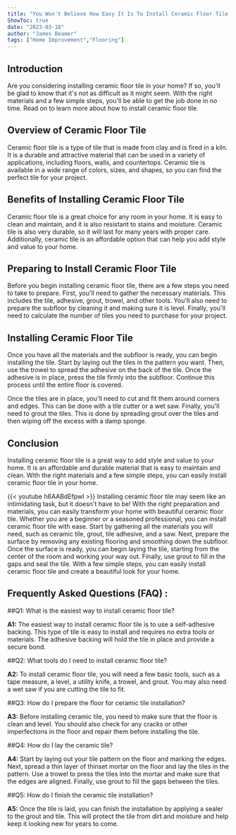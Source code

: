 ```yaml
---
title: "You Won't Believe How Easy It Is To Install Ceramic Floor Tile - Here's How!"
ShowToc: true 
date: "2023-03-18"
author: "James Beamer" 
tags: ["Home Improvement","Flooring"]
---
```

## Introduction

Are you considering installing ceramic floor tile in your home? If so, you'll be glad to know that it's not as difficult as it might seem. With the right materials and a few simple steps, you'll be able to get the job done in no time. Read on to learn more about how to install ceramic floor tile.

## Overview of Ceramic Floor Tile

Ceramic floor tile is a type of tile that is made from clay and is fired in a kiln. It is a durable and attractive material that can be used in a variety of applications, including floors, walls, and countertops. Ceramic tile is available in a wide range of colors, sizes, and shapes, so you can find the perfect tile for your project.

## Benefits of Installing Ceramic Floor Tile

Ceramic floor tile is a great choice for any room in your home. It is easy to clean and maintain, and it is also resistant to stains and moisture. Ceramic tile is also very durable, so it will last for many years with proper care. Additionally, ceramic tile is an affordable option that can help you add style and value to your home.

## Preparing to Install Ceramic Floor Tile

Before you begin installing ceramic floor tile, there are a few steps you need to take to prepare. First, you'll need to gather the necessary materials. This includes the tile, adhesive, grout, trowel, and other tools. You'll also need to prepare the subfloor by cleaning it and making sure it is level. Finally, you'll need to calculate the number of tiles you need to purchase for your project.

## Installing Ceramic Floor Tile

Once you have all the materials and the subfloor is ready, you can begin installing the tile. Start by laying out the tiles in the pattern you want. Then, use the trowel to spread the adhesive on the back of the tile. Once the adhesive is in place, press the tile firmly into the subfloor. Continue this process until the entire floor is covered.

Once the tiles are in place, you'll need to cut and fit them around corners and edges. This can be done with a tile cutter or a wet saw. Finally, you'll need to grout the tiles. This is done by spreading grout over the tiles and then wiping off the excess with a damp sponge.

## Conclusion

Installing ceramic floor tile is a great way to add style and value to your home. It is an affordable and durable material that is easy to maintain and clean. With the right materials and a few simple steps, you can easily install ceramic floor tile in your home.

{{< youtube h6AABdEfpwI >}} 
Installing ceramic floor tile may seem like an intimidating task, but it doesn't have to be! With the right preparation and materials, you can easily transform your home with beautiful ceramic floor tile. Whether you are a beginner or a seasoned professional, you can install ceramic floor tile with ease. Start by gathering all the materials you will need, such as ceramic tile, grout, tile adhesive, and a saw. Next, prepare the surface by removing any existing flooring and smoothing down the subfloor. Once the surface is ready, you can begin laying the tile, starting from the center of the room and working your way out. Finally, use grout to fill in the gaps and seal the tile. With a few simple steps, you can easily install ceramic floor tile and create a beautiful look for your home.

## Frequently Asked Questions (FAQ) :
##Q1: What is the easiest way to install ceramic floor tile?

**A1:** The easiest way to install ceramic floor tile is to use a self-adhesive backing. This type of tile is easy to install and requires no extra tools or materials. The adhesive backing will hold the tile in place and provide a secure bond. 

##Q2: What tools do I need to install ceramic floor tile?

**A2:** To install ceramic floor tile, you will need a few basic tools, such as a tape measure, a level, a utility knife, a trowel, and grout. You may also need a wet saw if you are cutting the tile to fit. 

##Q3: How do I prepare the floor for ceramic tile installation?

**A3:** Before installing ceramic tile, you need to make sure that the floor is clean and level. You should also check for any cracks or other imperfections in the floor and repair them before installing the tile. 

##Q4: How do I lay the ceramic tile?

**A4:** Start by laying out your tile pattern on the floor and marking the edges. Next, spread a thin layer of thinset mortar on the floor and lay the tiles in the pattern. Use a trowel to press the tiles into the mortar and make sure that the edges are aligned. Finally, use grout to fill the gaps between the tiles. 

##Q5: How do I finish the ceramic tile installation?

**A5:** Once the tile is laid, you can finish the installation by applying a sealer to the grout and tile. This will protect the tile from dirt and moisture and help keep it looking new for years to come.





